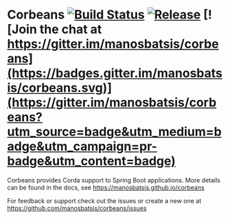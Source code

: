 # Corbeans [![Build Status](https://travis-ci.org/manosbatsis/corbeans.svg?branch=master)](https://travis-ci.org/manosbatsis/corbeans) [![Release](https://jitpack.io/v/com.github.manosbatsis/corbeans.svg)](https://jitpack.io/#com.github.manosbatsis/corbeans) [![Join the chat at https://gitter.im/manosbatsis/corbeans](https://badges.gitter.im/manosbatsis/corbeans.svg)](https://gitter.im/manosbatsis/corbeans?utm_source=badge&utm_medium=badge&utm_campaign=pr-badge&utm_content=badge)

Corbeans provides Corda support to Spring Boot applications. More details can be found in the docs, 
see https://manosbatsis.github.io/corbeans

For feedback or support check out the issues or create a new one at https://github.com/manosbatsis/corbeans/issues

